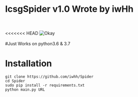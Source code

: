 # IcsgSpider v1.0 Wrote by iwHh<br><br>
<<<<<<< HEAD
![Okay](http://uupload.ir/files/qs7h_screenshot_2018-09-27_13-54-13.png)
<br><br>
#Just Works on python3.6 & 3.7

# Installation

```
git clone https://github.com/iwhh/Spider
cd Spider
sudo pip install -r requirements.txt
python main.py URL
```
